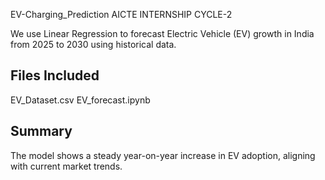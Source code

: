 EV-Charging_Prediction
AICTE INTERNSHIP CYCLE-2

We use Linear Regression to forecast Electric Vehicle (EV) growth in India from 2025 to 2030 using historical data.

## Files Included
EV_Dataset.csv
EV_forecast.ipynb


## Summary

The model shows a steady year-on-year increase in EV adoption, aligning with current market trends.

